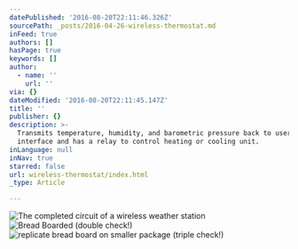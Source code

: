 ```yaml
---
datePublished: '2016-08-20T22:11:46.326Z'
sourcePath: _posts/2016-04-26-wireless-thermostat.md
inFeed: true
authors: []
hasPage: true
keywords: []
author:
  - name: ''
    url: ''
via: {}
dateModified: '2016-08-20T22:11:45.147Z'
title: ''
publisher: {}
description: >-
  Transmits temperature, humidity, and barometric pressure back to user
  interface and has a relay to control heating or cooling unit.
inLanguage: null
inNav: true
starred: false
url: wireless-thermostat/index.html
_type: Article

---
```

![The completed circuit of a wireless weather station](https://the-grid-user-content.s3-us-west-2.amazonaws.com/adafe9fa-91a0-4b36-9d6e-29e6767945bd.jpg)
![Bread Boarded (double check!)](https://the-grid-user-content.s3-us-west-2.amazonaws.com/b05a5f7c-0e00-4aad-b7a1-87cbd5277e66.jpg)
![replicate bread board on smaller package (triple check!)](https://the-grid-user-content.s3-us-west-2.amazonaws.com/a2f022f4-247e-4531-bd49-a8f2cd9151bd.jpg)